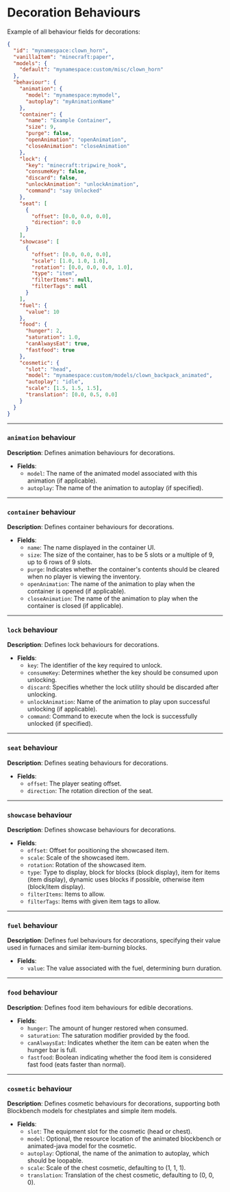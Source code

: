 # Decoration Behaviours

Example of all behaviour fields for decorations:

```json
{
  "id": "mynamespace:clown_horn",
  "vanillaItem": "minecraft:paper",
  "models": {
    "default": "mynamespace:custom/misc/clown_horn"
  },
  "behaviour": {
    "animation": {
      "model": "mynamespace:mymodel",
      "autoplay": "myAnimationName"
    },
    "container": {
      "name": "Example Container",
      "size": 9,
      "purge": false,
      "openAnimation": "openAnimation",
      "closeAnimation": "closeAnimation"
    },
    "lock": {
      "key": "minecraft:tripwire_hook",
      "consumeKey": false,
      "discard": false,
      "unlockAnimation": "unlockAnimation",
      "command": "say Unlocked"
    },
    "seat": [
      {
        "offset": [0.0, 0.0, 0.0],
        "direction": 0.0
      }
    ],
    "showcase": [
      {
        "offset": [0.0, 0.0, 0.0],
        "scale": [1.0, 1.0, 1.0],
        "rotation": [0.0, 0.0, 0.0, 1.0],
        "type": "item",
        "filterItems": null,
        "filterTags": null
      }
    ],
    "fuel": {
      "value": 10
    },
    "food": {
      "hunger": 2,
      "saturation": 1.0,
      "canAlwaysEat": true,
      "fastfood": true
    },
    "cosmetic": {
      "slot": "head",
      "model": "mynamespace:custom/models/clown_backpack_animated",
      "autoplay": "idle",
      "scale": [1.5, 1.5, 1.5],
      "translation": [0.0, 0.5, 0.0]
    }
  }
}
```
---

### `animation` behaviour

**Description**:
Defines animation behaviours for decorations.

- **Fields**:
    - `model`: The name of the animated model associated with this animation (if applicable).
    - `autoplay`: The name of the animation to autoplay (if specified).

---

### `container` behaviour

**Description**:
Defines container behaviours for decorations.

- **Fields**:
    - `name`: The name displayed in the container UI.
    - `size`: The size of the container, has to be 5 slots or a multiple of 9, up to 6 rows of 9 slots.
    - `purge`: Indicates whether the container's contents should be cleared when no player is viewing the inventory.
    - `openAnimation`: The name of the animation to play when the container is opened (if applicable).
    - `closeAnimation`: The name of the animation to play when the container is closed (if applicable).

---

### `lock` behaviour

**Description**:
Defines lock behaviours for decorations.

- **Fields**:
    - `key`: The identifier of the key required to unlock.
    - `consumeKey`: Determines whether the key should be consumed upon unlocking.
    - `discard`: Specifies whether the lock utility should be discarded after unlocking.
    - `unlockAnimation`: Name of the animation to play upon successful unlocking (if applicable).
    - `command`: Command to execute when the lock is successfully unlocked (if specified).

---

### `seat` behaviour

**Description**:
Defines seating behaviours for decorations.

- **Fields**:
    - `offset`: The player seating offset.
    - `direction`: The rotation direction of the seat.

---

### `showcase` behaviour

**Description**:
Defines showcase behaviours for decorations.

- **Fields**:
    - `offset`: Offset for positioning the showcased item.
    - `scale`: Scale of the showcased item.
    - `rotation`: Rotation of the showcased item.
    - `type`: Type to display, block for blocks (block display), item for items (item display), dynamic uses blocks if possible, otherwise item (block/item display).
    - `filterItems`: Items to allow.
    - `filterTags`: Items with given item tags to allow.

---

### `fuel` behaviour

**Description**:
Defines fuel behaviours for decorations, specifying their value used in furnaces and similar item-burning blocks.

- **Fields**:
    - `value`: The value associated with the fuel, determining burn duration.

---

### `food` behaviour

**Description**:
Defines food item behaviours for edible decorations.

- **Fields**:
    - `hunger`: The amount of hunger restored when consumed.
    - `saturation`: The saturation modifier provided by the food.
    - `canAlwaysEat`: Indicates whether the item can be eaten when the hunger bar is full.
    - `fastfood`: Boolean indicating whether the food item is considered fast food (eats faster than normal).

---

### `cosmetic` behaviour

**Description**:
Defines cosmetic behaviours for decorations, supporting both Blockbench models for chestplates and simple item models.

- **Fields**:
    - `slot`: The equipment slot for the cosmetic (head or chest).
    - `model`: Optional, the resource location of the animated blockbench or animated-java model for the cosmetic.
    - `autoplay`: Optional, the name of the animation to autoplay, which should be loopable.
    - `scale`: Scale of the chest cosmetic, defaulting to (1, 1, 1).
    - `translation`: Translation of the chest cosmetic, defaulting to (0, 0, 0).

